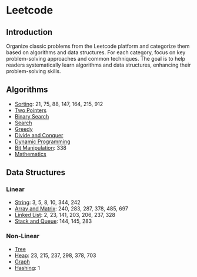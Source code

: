 # Leetcode

## Introduction

Organize classic problems from the Leetcode platform and categorize them based on algorithms and data structures. For each category, focus on key problem-solving approaches and common techniques. The goal is to help readers systematically learn algorithms and data structures, enhancing their problem-solving skills.

## Algorithms

- [Sorting](Algorithm/Sorting.md): 21, 75, 88, 147, 164, 215, 912
- [Two Pointers](Algorithm/Two_Pointers.md)
- [Binary Search](Algorithm/Binary_Search.md)
- [Search](Algorithm/Search.md)
- [Greedy](Algorithm/Greedy.md)
- [Divide and Conquer](Algorithm/Divide_and_Conquer.md)
- [Dynamic Programming](Algorithm/Dynamic_Programming.md)
- [Bit Manipulation](Algorithm/Bit_Manipulation.md): 338
- [Mathematics](Algorithm/Mathematics.md)

## Data Structures

### Linear
- [String](Data_Structures/Linear/String.md): 3, 5, 8, 10, 344, 242
- [Array and Matrix](Data_Structures/Linear/Array_Matrix.md): 240, 283, 287, 378, 485, 697
- [Linked List](Data_Structures/Linear/Linked_List.md): 2, 23, 141, 203, 206, 237, 328
- [Stack and Queue](Data_Structures/Linear/Stack_Queue.md): 144, 145, 283

### Non-Linear
- [Tree](Data_Structures/Non_Linear/Tree.md)
- [Heap](Data_Structures/Non_Linear/Heap.md): 23, 215, 237, 298, 378, 703
- [Graph](Data_Structures/Non_Linear/Graph.md)
- [Hashing](Data_Structures/Non_Linear/Hashing.md): 1

